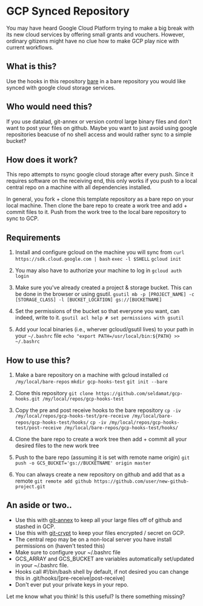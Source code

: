 # GCP Synced Repository 
You may have heard Google Cloud Platform trying to make a big break with its new cloud services by offering small grants and vouchers. However, ordinary gitizens might have no clue how to make GCP play nice with current workflows. 

## What is this?
Use the hooks in this repository [bare](http://www.saintsjd.com/2011/01/what-is-a-bare-git-repository/) in a bare repository you would like synced with google cloud storage services.

## Who would need this?
If you use datalad, git-annex or version control large binary files and don't want to post your files on github. Maybe you want to just avoid using google repositories beacuse of no shell access and would rather sync to a simple bucket?

## How does it work?
This repo attempts to rsync google cloud storage after every push. Since it requires software on the receiving end, this only works if you push to a local central repo on a machine with all dependencies installed. 

In general, you fork + clone this template repository as a bare repo on your local machine. Then clone the bare repo to create a work tree and add + commit files to it. Push from the work tree to the local bare repository to sync to GCP.

## Requirements
1. Install and configure gcloud on the machine you will sync from
     `curl https://sdk.cloud.google.com | bash`
     `exec -l $SHELL`
     `gcloud init`

2. You may also have to authorize your machine to log in
	`gcloud auth login`

3. Make sure you've already created a project & storage bucket. This can be done in the browser or using gsutil.
	`gsutil mb -p [PROJECT_NAME] -c [STORAGE_CLASS] -l [BUCKET_LOCATION] gs://[BUCKETNAME]`

4. Set the permissions of the bucket so that everyone you want, can indeed, write to it.
	`gsutil acl help # set permissions with gsutil`

5. Add your local binaries (i.e., wherver gcloud/gsutil lives) to your path in your `~/.bashrc` file
	`echo "export PATH=/usr/local/bin:${PATH} >> ~/.bashrc`

## How to use this?
1. Make a bare repository on a machine with gcloud installed
	`cd /my/local/bare-repos`
	`mkdir gcp-hooks-test`
	`git init --bare`

2. Clone this repository
	`git clone https://github.com/seldamat/gcp-hooks.git /my/local/repos/gcp-hooks-test`

3. Copy the pre and post receive hooks to the bare repository
	`cp -iv /my/local/repos/gcp-hooks-test/pre-receive /my/local/bare-repos/gcp-hooks-test/hooks/`
	`cp -iv /my/local/repos/gcp-hooks-test/post-receive /my/local/bare-repos/gcp-hooks-test/hooks/`

4. Clone the bare repo to create a work tree then add + commit all your desired files to the new work tree

5. Push to the bare repo (assuming it is set with remote name origin)
	`git push -o GCS_BUCKET='gs://BUCKETNAME' origin master`

6. You can always create a new repository on github and add that as a remote
	`git remote add github https://github.com/user/new-github-project.git`


## An aside or two..
* Use this with [git-annex](https://git-annex.branchable.com/) to keep all your large files off of github and stashed in GCP.
* Use this with [git-crypt](https://www.agwa.name/projects/git-crypt/) to keep your files encrypted / secret on GCP.
* The central repo may be on a non-local server you have install permissions on (haven't tested this)
* Make sure to configure your ~/.bashrc file
* GCS_ARRAY and GCS_BUCKET are variables automatically set/updated in your ~/.bashrc file.
* Hooks call #!/bin/bash shell by default, if not desired you can change this in .git/hooks/[pre-receive|post-receive]
* Don't ever put your private keys in your repo.

Let me know what you think! Is this useful? Is there something missing?
